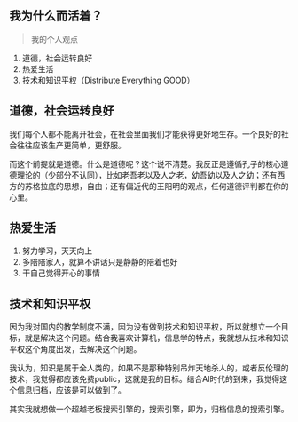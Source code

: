 ## 我为什么而活着？
> 我的个人观点

1. 道德，社会运转良好
2. 热爱生活
3. 技术和知识平权（Distribute Everything GOOD）

## 道德，社会运转良好

我们每个人都不能离开社会，在社会里面我们才能获得更好地生存。一个良好的社会往往应该生产更简单，更舒服。

而这个前提就是道德。什么是道德呢？这个说不清楚。我反正是遵循孔子的核心道德理论的（少部分不认同），比如老吾老以及人之老，幼吾幼以及人之幼；还有西方的苏格拉底的思想，自由；还有偏近代的王阳明的观点，任何道德评判都在你的心里。


## 热爱生活

1. 努力学习，天天向上
2. 多陪陪家人，就算不讲话只是静静的陪着也好
3. 干自己觉得开心的事情

## 技术和知识平权

因为我对国内的教学制度不满，因为没有做到技术和知识平权，所以就想立一个目标，就是解决这个问题。结合我喜欢计算机，信息学的特点，我就想从技术和知识平权这个角度出发，去解决这个问题。

我认为，知识是属于全人类的，如果不是那种特别吊炸天地杀人的，或者反伦理的技术，我觉得都应该免费public，这就是我的目标。结合AI时代的到来，我觉得这个信息归档，应该是可以做到了。

其实我就想做一个超越老板搜索引擎的，搜索引擎，即为，归档信息的搜索引擎。
